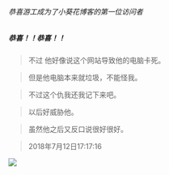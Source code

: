 ###### 恭喜游工成为了小葵花博客的第一位访问者

##### 恭喜！！恭喜！！


>
>不过 他好像说这个网站导致他的电脑卡死。

>但是他电脑本来就垃圾，不能怪我。

>不过这个仇我还我记下来吧。

>以后好威胁他。

>虽然他之后又反口说很好很好。

> 2018年7月12日17:17:16


![](https://i.imgur.com/eWNQby3.jpg)